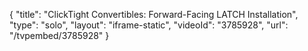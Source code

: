 {
    "title": "ClickTight Convertibles: Forward-Facing LATCH Installation",
    "type": "solo",
    "layout": "iframe-static",
    "videoId": "3785928",
    "url": "\/tvpembed\/3785928"
}